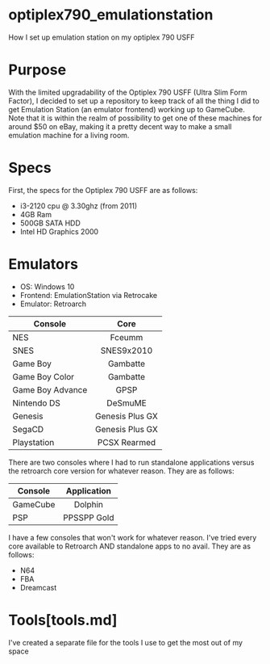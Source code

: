 # optiplex790_emulationstation
How I set up emulation station on my optiplex 790 USFF

# Purpose
With the limited upgradability of the Optiplex 790 USFF (Ultra Slim Form Factor), I decided to set up a repository to keep track of all the thing I did to get Emulation Station (an emulator frontend) working up to GameCube. Note that it is within the realm of possibility to get one of these machines for around $50 on eBay, making it a pretty decent way to make a small emulation machine for a living room.

# Specs
First, the specs for the Optiplex 790 USFF are as follows:
* i3-2120 cpu @ 3.30ghz (from 2011)
* 4GB Ram
* 500GB SATA HDD
* Intel HD Graphics 2000

# Emulators
* OS: Windows 10
* Frontend: EmulationStation via Retrocake
* Emulator: Retroarch

| Console       | Core          |
| ------------- |:-------------:|
| NES           | Fceumm        |
| SNES          | SNES9x2010    |
| Game Boy      | Gambatte      |
| Game Boy Color| Gambatte      |
| Game Boy Advance| GPSP        |
| Nintendo DS   | DeSmuME       |
| Genesis       | Genesis Plus GX|
| SegaCD        | Genesis Plus GX|
| Playstation   | PCSX Rearmed  |

There are two consoles where I had to run standalone applications versus the retroarch core version for whatever reason. They are as follows:

| Console      | Application   |
| -------------|:-------------:|
| GameCube     | Dolphin       |
| PSP          | PPSSPP Gold   |

I have a few consoles that won't work for whatever reason. I've tried every core available to Retroarch AND standalone apps to no avail. They are as follows:
* N64
* FBA
* Dreamcast

# Tools[tools.md]
I've created a separate file for the tools I use to get the most out of my space
